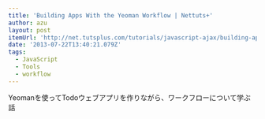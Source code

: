 ```yaml
---
title: 'Building Apps With the Yeoman Workflow | Nettuts+'
author: azu
layout: post
itemUrl: 'http://net.tutsplus.com/tutorials/javascript-ajax/building-apps-with-the-yeoman-workflow/'
date: '2013-07-22T13:40:21.079Z'
tags:
  - JavaScript
  - Tools
  - workflow
---
```

Yeomanを使ってTodoウェブアプリを作りながら、ワークフローについて学ぶ話
